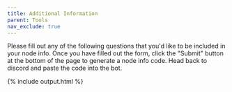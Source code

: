 ```yaml
---
title: Additional Information
parent: Tools
nav_exclude: true
---
```

Please fill out any of the following questions that you'd like to be included in your node info. Once you have filled out the form, click the "Submit" button at the bottom of the page to generate a node info code. Head back to discord and paste the code into the bot. 

{% include output.html %}
